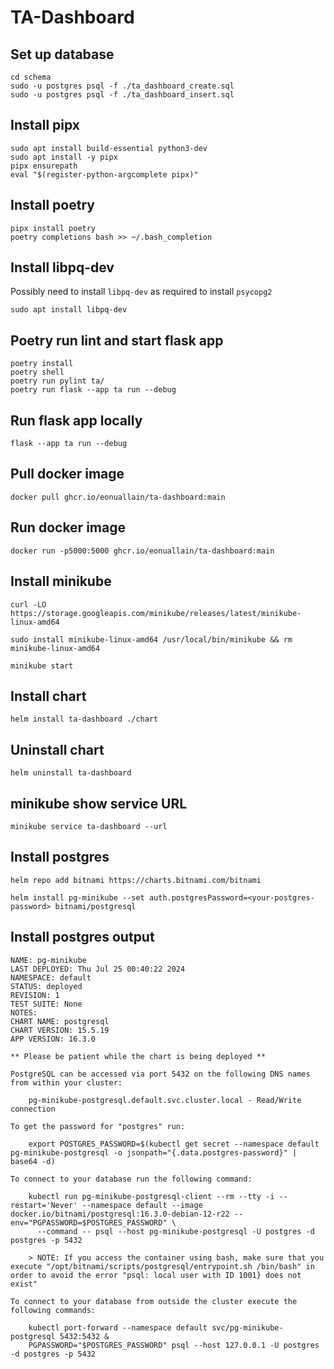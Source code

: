 # TA-Dashboard

## Set up database
```
cd schema
sudo -u postgres psql -f ./ta_dashboard_create.sql
sudo -u postgres psql -f ./ta_dashboard_insert.sql

```
## Install pipx
```
sudo apt install build-essential python3-dev
sudo apt install -y pipx
pipx ensurepath
eval "$(register-python-argcomplete pipx)"
```

## Install poetry
```
pipx install poetry
poetry completions bash >> ~/.bash_completion
```

## Install libpq-dev
Possibly need to install `libpq-dev` as required to install `psycopg2`
```
sudo apt install libpq-dev
```

## Poetry run lint and start flask app
```
poetry install
poetry shell
poetry run pylint ta/
poetry run flask --app ta run --debug
```

## Run flask app locally
```
flask --app ta run --debug
```

## Pull docker image
```
docker pull ghcr.io/eonuallain/ta-dashboard:main
```

## Run docker image
```
docker run -p5000:5000 ghcr.io/eonuallain/ta-dashboard:main
```

## Install minikube
```
curl -LO https://storage.googleapis.com/minikube/releases/latest/minikube-linux-amd64

sudo install minikube-linux-amd64 /usr/local/bin/minikube && rm minikube-linux-amd64

minikube start
```

## Install chart
```
helm install ta-dashboard ./chart
```

## Uninstall chart
```
helm uninstall ta-dashboard
```

## minikube show service URL
```
minikube service ta-dashboard --url
```

## Install postgres
```
helm repo add bitnami https://charts.bitnami.com/bitnami

helm install pg-minikube --set auth.postgresPassword=<your-postgres-password> bitnami/postgresql
```

## Install postgres output
```
NAME: pg-minikube
LAST DEPLOYED: Thu Jul 25 00:40:22 2024
NAMESPACE: default
STATUS: deployed
REVISION: 1
TEST SUITE: None
NOTES:
CHART NAME: postgresql
CHART VERSION: 15.5.19
APP VERSION: 16.3.0

** Please be patient while the chart is being deployed **

PostgreSQL can be accessed via port 5432 on the following DNS names from within your cluster:

    pg-minikube-postgresql.default.svc.cluster.local - Read/Write connection

To get the password for "postgres" run:

    export POSTGRES_PASSWORD=$(kubectl get secret --namespace default pg-minikube-postgresql -o jsonpath="{.data.postgres-password}" | base64 -d)

To connect to your database run the following command:

    kubectl run pg-minikube-postgresql-client --rm --tty -i --restart='Never' --namespace default --image docker.io/bitnami/postgresql:16.3.0-debian-12-r22 --env="PGPASSWORD=$POSTGRES_PASSWORD" \
      --command -- psql --host pg-minikube-postgresql -U postgres -d postgres -p 5432

    > NOTE: If you access the container using bash, make sure that you execute "/opt/bitnami/scripts/postgresql/entrypoint.sh /bin/bash" in order to avoid the error "psql: local user with ID 1001} does not exist"

To connect to your database from outside the cluster execute the following commands:

    kubectl port-forward --namespace default svc/pg-minikube-postgresql 5432:5432 &
    PGPASSWORD="$POSTGRES_PASSWORD" psql --host 127.0.0.1 -U postgres -d postgres -p 5432
```

